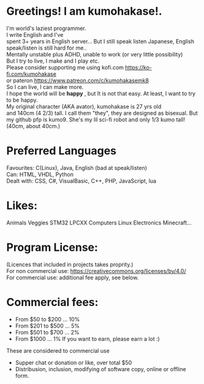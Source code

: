 Greetings! I am kumohakase!.
====
I'm world's laziest programmer.   
I write English and I've    
spent 3+ years in English server... But I still speak listen Japanese, English
speak/listen is still hard for me..  
Mentally unstable plus ADHD, unable to work (or very little possibility)   
But I try to live, I make and I play etc.   
Please consider supporting me using kofi.com https://ko-fi.com/kumohakase  
or pateron https://www.patreon.com/c/kumohakasemk8   
So I can live, I can make more.   
I hope the world will be **happy** , but It is not that easy.
At least, I want to try to be happy.   
My original character (AKA avator), kumohakase is 27 yrs old   
and 140cm (4 2/3) tall. I call them "they", they are designed as
bisexual.
But my github pfp is kumo9. She's my lil sci-fi robot and only
1/3 kumo tall! (40cm, about 40cm.)

Preferred Languages
====
Favourites: C(Linux), Java, English (bad at speak/listen)   
Can: HTML, VHDL, Python   
Dealt with: CSS, C#, VisualBasic, C++, PHP, JavaScript, lua   


Likes:
====
Animals Veggies STM32 LPCXX Computers Linux Electronics Minecraft...


Program License:
====
(Licences that included in projects takes proprity.)   
For non commercial use: https://creativecommons.org/licenses/by/4.0/   
For commercial use: additional fee apply, see below.   

Commercial fees:
====
- From $50 to $200 ... 10%    
- From $201 to $500 ... 5%    
- From $501 to $700 ... 2%    
- From $1000 ... 1%
If you want to earn, please earn a lot :)   

These are considered to commercial use
- Supper chat or donation or like, over total $50
- Distribusion, inclusion, modifying of software copy, online or offline form.
